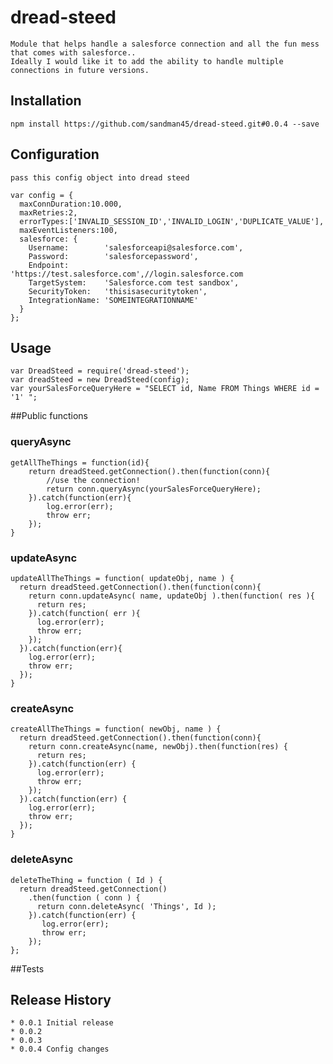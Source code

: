 # dread-steed
    Module that helps handle a salesforce connection and all the fun mess that comes with salesforce..
    Ideally I would like it to add the ability to handle multiple connections in future versions.
## Installation
    npm install https://github.com/sandman45/dread-steed.git#0.0.4 --save
## Configuration
    pass this config object into dread steed

    var config = {
      maxConnDuration:10.000,
      maxRetries:2,
      errorTypes:['INVALID_SESSION_ID','INVALID_LOGIN','DUPLICATE_VALUE'],
      maxEventListeners:100,
      salesforce: {
        Username:        'salesforceapi@salesforce.com',
        Password:        'salesforcepassword',
        Endpoint:        'https://test.salesforce.com',//login.salesforce.com
        TargetSystem:    'Salesforce.com test sandbox',
        SecurityToken:   'thisisasecuritytoken',
        IntegrationName: 'SOMEINTEGRATIONNAME'
      }
    };
## Usage
    var DreadSteed = require('dread-steed');
    var dreadSteed = new DreadSteed(config);
    var yourSalesForceQueryHere = "SELECT id, Name FROM Things WHERE id = '1' ";

##Public functions
### queryAsync
    getAllTheThings = function(id){
        return dreadSteed.getConnection().then(function(conn){
            //use the connection!
            return conn.queryAsync(yourSalesForceQueryHere);
        }).catch(function(err){
            log.error(err);
            throw err;
        });
    }
### updateAsync
    updateAllTheThings = function( updateObj, name ) {
      return dreadSteed.getConnection().then(function(conn){
        return conn.updateAsync( name, updateObj ).then(function( res ){
          return res;
        }).catch(function( err ){
          log.error(err);
          throw err;
        });
      }).catch(function(err){
        log.error(err);
        throw err;
      });
    }
### createAsync
    createAllTheThings = function( newObj, name ) {
      return dreadSteed.getConnection().then(function(conn){
        return conn.createAsync(name, newObj).then(function(res) {
          return res;
        }).catch(function(err) {
          log.error(err);
          throw err;
        });
      }).catch(function(err) {
        log.error(err);
        throw err;
      });
    }
### deleteAsync
    deleteTheThing = function ( Id ) {
      return dreadSteed.getConnection()
        .then(function ( conn ) {
          return conn.deleteAsync( 'Things', Id );
        }).catch(function(err) {
           log.error(err);
           throw err;
        });
    };
##Tests
## Release History
    * 0.0.1 Initial release
    * 0.0.2
    * 0.0.3
    * 0.0.4 Config changes